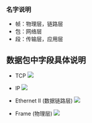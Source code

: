 ### 名字说明
* 帧：物理层，链路层
* 包：网络层
* 段：传输层，应用层
## 数据包中字段具体说明
* TCP
![](https://images2015.cnblogs.com/blog/211606/201701/211606-20170108102640691-503510624.png)

* IP
![](https://images2015.cnblogs.com/blog/211606/201701/211606-20170108102304550-1387896573.png)


* Ethernet II (数据链路层)
![](https://images2015.cnblogs.com/blog/211606/201701/211606-20170108102050534-2061272625.png)

* Frame (物理层)
![](https://images2015.cnblogs.com/blog/211606/201701/211606-20170108101640956-608099536.png)
